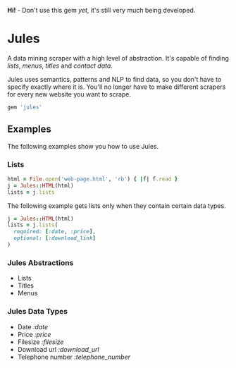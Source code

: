 **Hi!** - Don't use this gem _yet_, it's still very much being developed.

# Jules
A data mining scraper with a high level of abstraction. It's capable of finding _lists_, _menus_, _titles_ and _contact data_.

Jules uses semantics, patterns and NLP to find data, so you don't have to specify exactly where it is. You'll no longer have to make different scrapers for every new website you want to scrape.

~~~ruby
gem 'jules'
~~~

## Examples
The following examples show you how to use Jules.
### Lists
~~~ruby
html = File.open('web-page.html', 'rb') { |f| f.read }
j = Jules::HTML(html)
lists = j.lists
~~~

The following example gets lists only when they contain certain data types.
~~~ruby
j = Jules::HTML(html)
lists = j.lists(
  required: [:date, :price],
  optional: [:download_link]
)
~~~

### Jules Abstractions
- Lists
- Titles
- Menus

### Jules Data Types
- Date *:date*
- Price *:price*
- Filesize *:filesize*
- Download url *:download_url*
- Telephone number *:telephone_number*
